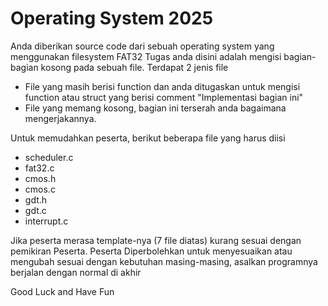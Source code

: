 # Operating System 2025 

Anda diberikan source code dari sebuah operating system yang menggunakan filesystem FAT32 
Tugas anda disini adalah mengisi bagian-bagian kosong pada sebuah file. 
Terdapat 2 jenis file 

- File yang masih berisi function dan anda ditugaskan untuk mengisi function atau struct yang berisi comment "Implementasi bagian ini" 
- File yang memang kosong, bagian ini terserah anda bagaimana mengerjakannya.

Untuk memudahkan peserta, berikut beberapa file yang harus diisi 
- scheduler.c 
- fat32.c 
- cmos.h 
- cmos.c 
- gdt.h 
- gdt.c 
- interrupt.c

Jika peserta merasa template-nya (7 file diatas) kurang sesuai dengan pemikiran Peserta. Peserta Diperbolehkan untuk menyesuaikan atau mengubah sesuai dengan kebutuhan masing-masing, asalkan programnya berjalan dengan normal di akhir

Good Luck and Have Fun 